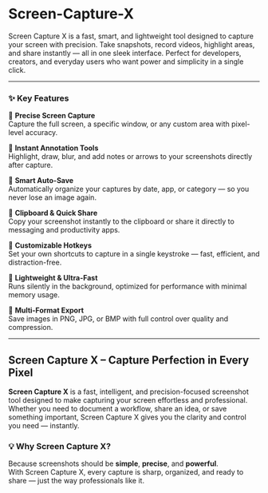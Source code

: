 # Screen-Capture-X
Screen Capture X is a fast, smart, and lightweight tool designed to capture your screen with precision. Take snapshots, record videos, highlight areas, and share instantly — all in one sleek interface. Perfect for developers, creators, and everyday users who want power and simplicity in a single click.

----------

### ✨ **Key Features**

🔹 **Precise Screen Capture**  
Capture the full screen, a specific window, or any custom area with pixel-level accuracy.

🔹 **Instant Annotation Tools**  
Highlight, draw, blur, and add notes or arrows to your screenshots directly after capture.

🔹 **Smart Auto-Save**  
Automatically organize your captures by date, app, or category — so you never lose an image again.

🔹 **Clipboard & Quick Share**  
Copy your screenshot instantly to the clipboard or share it directly to messaging and productivity apps.

🔹 **Customizable Hotkeys**  
Set your own shortcuts to capture in a single keystroke — fast, efficient, and distraction-free.

🔹 **Lightweight & Ultra-Fast**  
Runs silently in the background, optimized for performance with minimal memory usage.

🔹 **Multi-Format Export**  
Save images in PNG, JPG, or BMP with full control over quality and compression.

----------

## **Screen Capture X – Capture Perfection in Every Pixel**

**Screen Capture X** is a fast, intelligent, and precision-focused screenshot tool designed to make capturing your screen effortless and professional.  
Whether you need to document a workflow, share an idea, or save something important, Screen Capture X gives you the clarity and control you need — instantly.

### 💡 **Why Screen Capture X?**

Because screenshots should be **simple**, **precise**, and **powerful**.  
With Screen Capture X, every capture is sharp, organized, and ready to share — just the way professionals like it.
